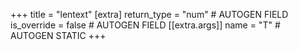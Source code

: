 +++
title = "lentext"
[extra]
return_type = "num" # AUTOGEN FIELD
is_override = false # AUTOGEN FIELD
[[extra.args]]
name = "T" # AUTOGEN STATIC
+++